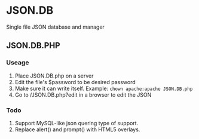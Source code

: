 # JSON.DB
Single file JSON database and manager

## JSON.DB.PHP
### Useage
1. Place JSON.DB.php on a server
2. Edit the file's $password to be desired password
2. Make sure it can write itself. Example: `chown apache:apache JSON.DB.php`
3. Go to /JSON.DB.php?edit in a browser to edit the JSON
### Todo
1. Support MySQL-like json quering type of support.
2. Replace alert() and prompt() with HTML5 overlays.
